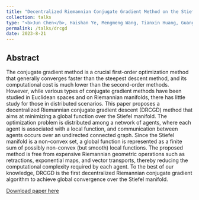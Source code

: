 ```yaml
---
title: "Decentralized Riemannian Conjugate Gradient Method on the Stiefel Manifold"
collection: talks
type: "<b>Jun Chen</b>, Haishan Ye, Mengmeng Wang, Tianxin Huang, Guang Dai, Ivor W.Tsang and Yong Liu. &quot; Decentralized Riemannian Conjugate Gradient Method on the Stiefel Manifold. &quot; <i>ArXiv</i>. 2023."
permalink: /talks/drcgd
date: 2023-8-21
---
```

## Abstract

The conjugate gradient method is a crucial first-order optimization method that generally converges faster than the steepest descent method, and its computational cost is much lower than the second-order methods. However, while various types of conjugate gradient methods have been studied in Euclidean spaces and on Riemannian manifolds, there has little study for those in distributed scenarios. This paper proposes a decentralized Riemannian conjugate gradient descent (DRCGD) method that aims at minimizing a global function over the Stiefel manifold. The optimization problem is distributed among a network of agents, where each agent is associated with a local function, and communication between agents occurs over an undirected connected graph. Since the Stiefel manifold is a non-convex set, a global function is represented as a finite sum of possibly non-convex (but smooth) local functions. The proposed method is free from expensive Riemannian geometric operations such as retractions, exponential maps, and vector transports, thereby reducing the computational complexity required by each agent. To the best of our knowledge, DRCGD is the first decentralized Riemannian conjugate gradient algorithm to achieve global convergence over the Stiefel manifold.


[Download paper here](http://junc-hen.github.io/files/drcgd.pdf)